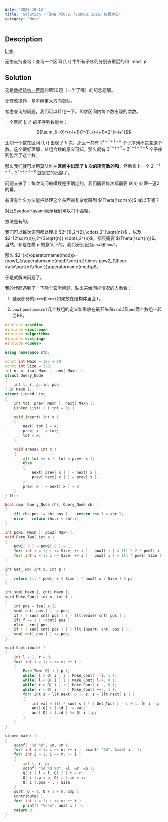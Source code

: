 ```yaml
---
date: '2020-10-12'
title: 'Solution -「洛谷 P5072」「YunoOI 2015」盼君勿忘'
category: 'Note'
---
```


## Description

[Link](https://www.luogu.com.cn/problem/P5072).

无修支持查询：查询一个区间 $[l,r]$ 中所有子序列分别去重后的和 $\bmod\ p$

## Solution

这是[数据结构一百题](https://www.luogu.com.cn/blog/161849/post-ji-lie-shuo-ju-jie-gou-yi-bai-ti)的第50题（一半了哦）的纪念题解。

无修改操作，基本确定大方向莫队。

考虑查询的问题，我们可以转化一下。即求区间内每个数出现的次数。

一个区间 $[l,r]$ 的子序列数量为：

$$\sum_{i=0}^{r-l+1}C^{i}_{r-l+1}=2^{r-l+1}$$

比如一个数在区间 $[l,r]$ 出现了 $k$ 次，那么一共有 $2^{r-l+1-k}$ 个子序列不包含这个数。这个很好理解，从组合数的意义可知。那么就有 $2^{r-l+1}-2^{r-l+1-k}$ 个子序列包含了这个数。

那么我们就可以用莫队维护**区间中出现了 $k$ 次的所有数的和**，然后乘上一个  $2^{r-l+1}-2^{r-l+1-k}$ 就是它的贡献了。

问题又来了：每次询问的模数是不确定的，我们需要每次都需要 $\Theta(n)$ 处理一遍2的幂。

有没有什么方法能把处理这个东西的复杂度降到 $\Theta(\sqrt{n})$ 或以下呢？

~~对此SyadouHayami表示我们可以打个高精。~~

方法是有的。

我们可以每次询问都处理出 $2^{1},2^{2},\cdots,2^{\sqrt{n}}$ ，以及 $2^{2\sqrt{n}},2^{3\sqrt{n}},\cdots,2^{n}$，都只需要 $\Theta(\sqrt{n})$。当然，都是在模 $p$ 的意义下的。我们分别记为`pow1`和`pow2`。

那么 $2^{x}\operatorname{mod}p=(pow1_{x\operatorname{mod}\sqrt{n}}\times pow2_{\lfloor x\div\sqrt{n}\rfloor})\operatorname{mod}p$。

于是就解决问题了。

我的代码遇到了一下两个玄学问题，贴出来给同样情况的人看看：

1. 链表部分的`prev`和`next`如果放在结构体里会T。

2. `pow1`,`pow2`,`sum`,`cnt`几个数组的定义如果放在最开头和`isa`以及`ans`两个数组一起会RE。

```cpp
#include <cstdio>
#include <iostream>
#include <algorithm>
#include <cstring>
#include <queue>

using namespace std;

const int Maxn = 1e5 + 10;
const int Size = 320;
int n, m, isa[ Maxn ], ans[ Maxn ];
struct Query_Node
{
	int l, r, p, id, pos;
} Q[ Maxn ];
struct Linked_List
{
	int tot, prev[ Maxn ], next[ Maxn ];
	Linked_List( ) { tot = 0; }

	void insert( int x )
	{
		next[ tot ] = x;
		prev[ x ] = tot;
		tot = x;
	}

	void erase( int x )
	{
		if( tot == x )	tot = prev[ x ];
		else
		{
			next[ prev[ x ] ] = next[ x ];
			prev[ next[ x ] ] = prev[ x ];
		}
		prev[ x ] = next[ x ] = 0;
	}
} llt;

bool cmp( Query_Node rhs, Query_Node shr )
{
	if( rhs.pos != shr.pos )	return rhs.l < shr.l;
	else	return rhs.r < shr.r;
}

int pow1[ Maxn ], pow2[ Maxn ];
void Pare_Two( int p )
{
	pow1[ 0 ] = pow2[ 0 ] = 1;
	for( int i = 1; i <= Size; ++ i ) 	pow1[ i ] = 1ll * 2 * pow1[ i - 1 ] % p;
	for( int i = 1; i <= Size; ++ i )	pow2[ i ] = 1ll * pow1[ Size ] * pow2[ i - 1 ] % p;
}

int Get_Two( int x, int p )
{
	return 1ll * pow1[ x % Size ] * pow2[ x / Size ] % p;
}

int sum[ Maxn ], cnt[ Maxn ];
void Make_Cont( int x, int f )
{
	int pos = isa[ x ];
	sum[ cnt[ pos ] ] -= pos;
	if ( ! sum[ cnt[ pos ] ] ) llt.erase( cnt[ pos ] );
	if( f == 1 ) ++cnt[ pos ];
	else --cnt[ pos ];
	if ( ! sum[ cnt[ pos ] ] ) llt.insert( cnt[ pos ] );
	sum[ cnt[ pos ] ] += pos;
}

void Contribute( )
{
	int l = 1, r = 0;
	for( int i = 1; i <= m; ++ i )
	{
		Pare_Two( Q[ i ].p );
		while( l > Q[ i ].l ) Make_Cont( --l, 1 );
		while( l < Q[ i ].l ) Make_Cont( l++, 0 );
		while( r > Q[ i ].r ) Make_Cont( r--, 0 );
		while( r < Q[ i ].r ) Make_Cont( ++r, 1 );
		for( int s = llt.next[ 0 ]; s; s = llt.next[ s ] )
		{
			int val = 1ll * sum[ s ] * ( Get_Two( r - l + 1, Q[ i ].p ) - Get_Two( r - l + 1 - s, Q[ i ].p ) + Q[ i ].p ) % Q[ i ].p;
			ans[ Q[ i ].id ] += val;
			ans[ Q[ i ].id ] %= Q[ i ].p;
		}
	}
}

signed main( )
{
	scanf( "%d %d", &n, &m );
	for( int i = 1; i <= n; ++ i )	scanf( "%d", &isa[ i ] );
	for( int i = 1; i <= m; ++ i )
	{
		int l, r, p;
		scanf( "%d %d %d", &l, &r, &p );
		Q[ i ].l = l, Q[ i ].r = r;
		Q[ i ].p = p, Q[ i ].id = i;
		Q[ i ].pos = l / Size;
	}
	sort( Q + 1, Q + 1 + m, cmp );
	Contribute( );
	for( int i = 1; i <= m; ++ i )
		printf( "%d\n", ans[ i ] );
	return 0;
}
```